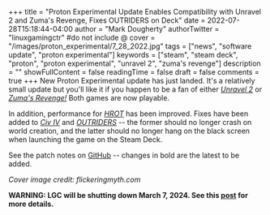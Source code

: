 +++
title = "Proton Experimental Update Enables Compatibility with Unravel 2 and Zuma's Revenge, Fixes OUTRIDERS on Deck"
date = 2022-07-28T15:18:44-04:00
author = "Mark Dougherty"
authorTwitter = "linuxgamingctr" #do not include @
cover = "/images/proton_experimental/7_28_2022.jpg"
tags = ["news", "software update", "proton experimental"]
keywords = ["steam", "steam deck", "proton", "proton experimental", "unravel 2", "zuma's revenge"]
description = ""
showFullContent = false
readingTime = false
draft = false
comments = true
+++
New Proton Experimental update has just landed. It's a relatively small update but you'll like it if you happen to be a fan of either [*Unravel 2*](https://store.steampowered.com/app/1225570/Unravel_Two/) or [*Zuma's Revenge!*](https://store.steampowered.com/app/3620/Zumas_Revenge/) Both games are now playable.

In addition, performance for [*HROT*](https://store.steampowered.com/app/824600/HROT/) has been improved. Fixes have been added to [*Civ IV*](https://store.steampowered.com/app/3900/Sid_Meiers_Civilization_IV/) and [*OUTRIDERS*](https://store.steampowered.com/app/680420/OUTRIDERS/) -- the former should no longer crash on world creation, and the latter should no longer hang on the black screen when launching the game on the Steam Deck.

See the patch notes on [GitHub](https://github.com/ValveSoftware/Proton/wiki/Changelog) -- changes in bold are the latest to be added.

*Cover image credit: flickeringmyth.com*

**WARNING: LGC will be shutting down March 7, 2024. See this [post](https://linuxgamingcentral.com/posts/the-end-of-lgc/) for more details.**
